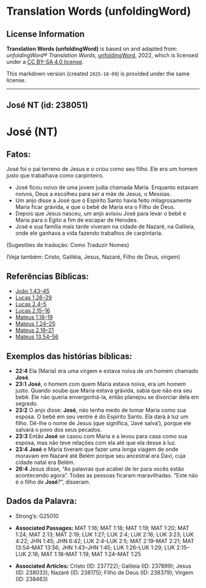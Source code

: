 # Translation Words (unfoldingWord)

## License Information

**Translation Words (unfoldingWord)** is based on and adapted from: _unfoldingWord® Translation Words_, [unfoldingWord](https://unfoldingword.org/utw), 2022, which is licensed under a [CC BY-SA 4.0 license](https://creativecommons.org/licenses/by-sa/4.0/legalcode.en).

This markdown version (created `2025-10-09`) is provided under the same license.



--------------------------------

## José NT (id: 238051)

José (NT)
=========

Fatos:
------

José foi o pai terreno de Jesus e o criou como seu filho. Ele era um homem justo que trabalhava como carpinteiro.

* José ficou noivo de uma jovem judia chamada Maria. Enquanto estavam noivos, Deus a escolheu para ser a mãe de Jesus, o Messias.
* Um anjo disse a José que o Espírito Santo havia feito milagrosamente Maria ficar grávida, e que o bebê de Maria era o Filho de Deus.
* Depois que Jesus nasceu, um anjo avisou José para levar o bebê e Maria para o Egito a fim de escapar de Herodes.
* José e sua família mais tarde viveram na cidade de Nazaré, na Galileia, onde ele ganhava a vida fazendo trabalhos de carpintaria.

(Sugestões de tradução: Como Traduzir Nomes)

(Veja também: Cristo, Galiléia, Jesus, Nazaré, Filho de Deus, virgem)

Referências Bíblicas:
---------------------

* [João 1\.43–45](https://ref.ly/John1:43-John1:45)
* [Lucas 1\.26–29](https://ref.ly/Luke1:26-Luke1:29)
* [Lucas 2\.4–5](https://ref.ly/Luke2:4-Luke2:5)
* [Lucas 2\.15–16](https://ref.ly/Luke2:15-Luke2:16)
* [Mateus 1\.18–19](https://ref.ly/Matt1:18-Matt1:19)
* [Mateus 1\.24–25](https://ref.ly/Matt1:24-Matt1:25)
* [Mateus 2\.19–21](https://ref.ly/Matt2:19-Matt2:21)
* [Mateus 13\.54–56](https://ref.ly/Matt13:54-Matt13:56)

Exemplos das histórias bíblicas:
--------------------------------

* **22:4** Ela (Maria) era uma virgem e estava noiva de um homem chamado **José**.
* **23:1** **José**, o homem com quem Maria estava noiva, era um homem justo. Quando soube que Maria estava grávida, sabia que não era seu bebê. Ele não queria envergonhá\-la, então planejou se divorciar dela em segredo.
* **23:2** O anjo disse: **José**, não tenha medo de tomar Maria como sua esposa. O bebê em seu ventre é do Espírito Santo. Ela dará à luz um filho. Dê\-lhe o nome de Jesus (que significa, ‘Javé salva’), porque ele salvará o povo dos seus pecados.
* **23:3** Então **José** se casou com Maria e a levou para casa como sua esposa, mas não teve relações com ela até que ela desse à luz.
* **23:4** **José** e Maria tiveram que fazer uma longa viagem de onde moravam em Nazaré até Belém porque seu ancestral era Davi, cuja cidade natal era Belém.
* **26:4** Jesus disse, “As palavras que acabei de ler para vocês estão acontecendo agora”. Todas as pessoas ficaram maravilhadas. “Este não é o filho de **José**?”, disseram.

Dados da Palavra:
-----------------

* Strong’s: G25010

* **Associated Passages:** MAT 1:16; MAT 1:18; MAT 1:19; MAT 1:20; MAT 1:24; MAT 2:13; MAT 2:19; LUK 1:27; LUK 2:4; LUK 2:16; LUK 3:23; LUK 4:22; JHN 1:45; JHN 6:42; LUK 2:4–LUK 2:5; MAT 2:19–MAT 2:21; MAT 13:54–MAT 13:56; JHN 1:43–JHN 1:45; LUK 1:26–LUK 1:29; LUK 2:15–LUK 2:16; MAT 1:18–MAT 1:19; MAT 1:24–MAT 1:25
* **Associated Articles:** Cristo (ID: 237722); Galileia (ID: 237899); Jesus (ID: 238033); Nazaré (ID: 238175); Filho de Deus (ID: 238379); Virgem (ID: 238463)

